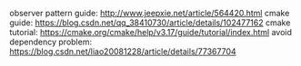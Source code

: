 observer pattern guide: http://www.jeepxie.net/article/564420.html
cmake guide: https://blog.csdn.net/qq_38410730/article/details/102477162
cmake tutorial: https://cmake.org/cmake/help/v3.17/guide/tutorial/index.html
avoid dependency problem: https://blog.csdn.net/liao20081228/article/details/77367704